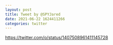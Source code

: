 ```yaml
--- 
layout: post 
title: Tweet by @SPYJared 
date: 2021-06-22 1624411266 
categories: twitter 
--- 
```

https://twitter.com/o/status/1407508961411145728